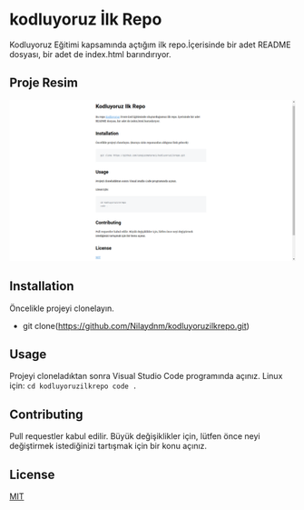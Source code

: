 # kodluyoruz İlk Repo
Kodluyoruz Eğitimi kapsamında açtığım ilk repo.İçerisinde bir adet README dosyası, bir adet de index.html barındırıyor.
## Proje Resim
![proje Resim](https://raw.githubusercontent.com/Kodluyoruz/taskforce/main/git/odev1/figures/markdown.png)
## Installation
Öncelikle projeyi clonelayın.
* git clone(https://github.com/Nilaydnm/kodluyoruzilkrepo.git)
## Usage
Projeyi cloneladıktan sonra Visual Studio Code programında açınız.
    Linux için:
`cd kodluyoruzilkrepo
code .`
## Contributing
Pull requestler kabul edilir. Büyük değişiklikler için, lütfen önce neyi değiştirmek istediğinizi tartışmak için bir konu açınız.

## License
[MIT](https://choosealicense.com/licenses/mit/)